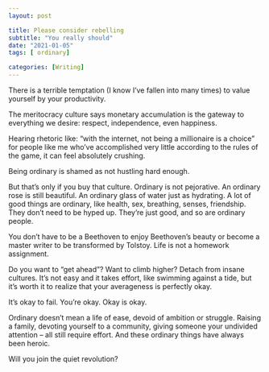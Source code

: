 ```yaml
---
layout: post

title: Please consider rebelling
subtitle: "You really should"
date: "2021-01-05"
tags: [ ordinary]

categories: [Writing]
---
```



There is a terrible temptation (I know I’ve fallen into many times) to value yourself by your productivity.

The meritocracy culture says monetary accumulation is the gateway to everything we desire: respect, independence, even happiness.

Hearing rhetoric like: “with the internet, not being a millionaire is a choice” for people like me who’ve accomplished very little according to the rules of the game, it can feel absolutely crushing.

Being ordinary is shamed as not hustling hard enough.

But that’s only if you buy that culture. Ordinary is not pejorative. An ordinary rose is still beautiful. An ordinary glass of water just as hydrating. A lot of good things are ordinary, like health, sex, breathing, senses, friendship. They don’t need to be hyped up. They’re just good, and so are ordinary people.

You don’t have to be a Beethoven to enjoy Beethoven’s beauty or become a master writer to be transformed by Tolstoy. Life is not a homework assignment.

Do you want to “get ahead”? Want to climb higher? Detach from insane cultures. It’s not easy and it takes effort, like swimming against a tide, but it’s worth it to realize that your averageness is perfectly okay.

It’s okay to fail. You’re okay. Okay is okay.

Ordinary doesn’t mean a life of ease, devoid of ambition or struggle. Raising a family, devoting yourself to a community, giving someone your undivided attention – all still require effort. And these ordinary things have always been heroic.

Will you join the quiet revolution?
